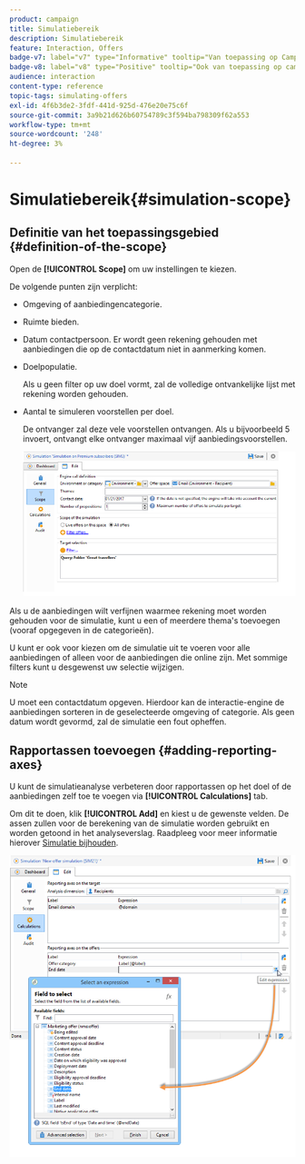 ```yaml
---
product: campaign
title: Simulatiebereik
description: Simulatiebereik
feature: Interaction, Offers
badge-v7: label="v7" type="Informative" tooltip="Van toepassing op Campaign Classic v7"
badge-v8: label="v8" type="Positive" tooltip="Ook van toepassing op campagne v8"
audience: interaction
content-type: reference
topic-tags: simulating-offers
exl-id: 4f6b3de2-3fdf-441d-925d-476e20e75c6f
source-git-commit: 3a9b21d626b60754789c3f594ba798309f62a553
workflow-type: tm+mt
source-wordcount: '248'
ht-degree: 3%

---
```


# Simulatiebereik{#simulation-scope}



## Definitie van het toepassingsgebied {#definition-of-the-scope}

Open de **[!UICONTROL Scope]** om uw instellingen te kiezen.

De volgende punten zijn verplicht:

* Omgeving of aanbiedingencategorie.
* Ruimte bieden.
* Datum contactpersoon. Er wordt geen rekening gehouden met aanbiedingen die op de contactdatum niet in aanmerking komen.
* Doelpopulatie.

  Als u geen filter op uw doel vormt, zal de volledige ontvankelijke lijst met rekening worden gehouden.

* Aantal te simuleren voorstellen per doel.

  De ontvanger zal deze vele voorstellen ontvangen. Als u bijvoorbeeld 5 invoert, ontvangt elke ontvanger maximaal vijf aanbiedingsvoorstellen.

  ![](assets/offer_simulation_009.png)

Als u de aanbiedingen wilt verfijnen waarmee rekening moet worden gehouden voor de simulatie, kunt u een of meerdere thema&#39;s toevoegen (vooraf opgegeven in de categorieën).

U kunt er ook voor kiezen om de simulatie uit te voeren voor alle aanbiedingen of alleen voor de aanbiedingen die online zijn. Met sommige filters kunt u desgewenst uw selectie wijzigen.

>[!NOTE]
>
>U moet een contactdatum opgeven. Hierdoor kan de interactie-engine de aanbiedingen sorteren in de geselecteerde omgeving of categorie. Als geen datum wordt gevormd, zal de simulatie een fout opheffen.

## Rapportassen toevoegen {#adding-reporting-axes}

U kunt de simulatieanalyse verbeteren door rapportassen op het doel of de aanbiedingen zelf toe te voegen via **[!UICONTROL Calculations]** tab.

Om dit te doen, klik **[!UICONTROL Add]** en kiest u de gewenste velden. De assen zullen voor de berekening van de simulatie worden gebruikt en worden getoond in het analyseverslag. Raadpleeg voor meer informatie hierover [Simulatie bijhouden](../../interaction/using/simulation-tracking.md).

![](assets/offer_simulation_011.png)
